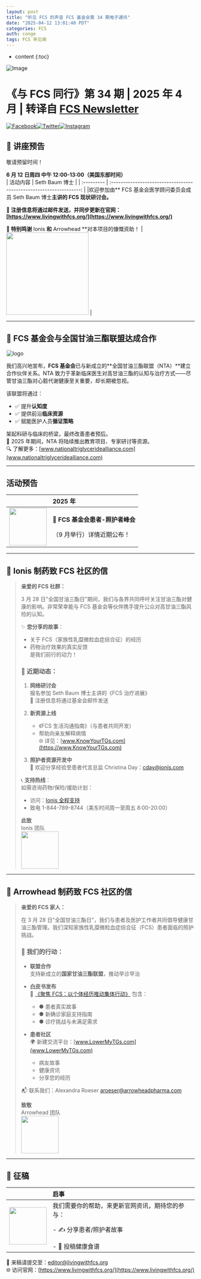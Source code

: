 ```yaml
---
layout: post
title: "听见 FCS 的声音 FCS 基金会第 34 期电子通讯"
date: "2025-04-12 13:01:40 PDT"
categories: FCS
auth: conge
tags: FCS 罕见病
---
```

* content
{:toc}

![Image](https://d2dgo7ivtbkyn1.cloudfront.net/images/livingwithfcs/Hortizontal_NFG.jpg)

# **《与 FCS 同行》第 34 期 | 2025 年 4 月** | 转译自 [FCS Newsletter](https://livingwithfcs.dm.networkforgood.com/emails/3945561)
[![Facebook](https://app-rsrc.getbee.io/public/resources/social-networks-icon-sets/circle-color/facebook@2x.png)](https://www.facebook.com/fightFCS/)[![Twitter](https://app-rsrc.getbee.io/public/resources/social-networks-icon-sets/circle-color/twitter@2x.png)](https://twitter.com/livingwithfcs)[![Instagram](https://app-rsrc.getbee.io/public/resources/social-networks-icon-sets/circle-color/instagram@2x.png)](https://www.instagram.com/livingwithfcs/)




## **📅 讲座预告**

敬请预留时间！

**6 月 12 日周四 中午 12:00-13:00（美国东部时间）**  
| 活动内容    |                         Seth Baum 博士                                |
| :--------- | :-----------------------------------------------------------------: |
|欢迎参加由** FCS 基金会医学顾问委员会成员 Seth Baum 博士**主讲的 FCS 现状研讨会。  </p>🔗 注册信息将通过邮件发送，并同步更新在官网：[https://www.livingwithfcs.org/](https://www.livingwithfcs.org/)  </p>🌟 特别鸣谢** Ionis **和** Arrowhead **对本项目的慷慨资助！  |<img src="https://d2dgo7ivtbkyn1.cloudfront.net/images/livingwithfcs/Baum%2C%20Seth_headshot.jpg"  height="220" referrerPolicy="no-referrer">  |

----

## **🤝 FCS 基金会与全国甘油三酯联盟达成合作**

 ![logo](https://d2dgo7ivtbkyn1.cloudfront.net/images/livingwithfcs/Logo-03.jpg)

我们高兴地宣布，**FCS 基金会**已与新成立的**全国甘油三酯联盟（NTA）**建立合作伙伴关系。NTA 致力于革新临床医生对高甘油三酯的认知与治疗方式——尽管甘油三酯对心脏代谢健康至关重要，却长期被忽视。

该联盟将通过：  
- ✅ 提升**认知度**  
- ✅ 提供前沿**临床资源**  
- ✅ 赋能医护人员**循证策略**  

架起科研与临床的桥梁，最终改善患者预后。  
📢 2025 年期间，NTA 将陆续推出教育项目、专家研讨等资源。  
🔍 了解更多：[www.nationaltriglyceridealliance.com](www.nationaltriglyceridealliance.com)  

----

## 活动预告

|     |                         2025 年                              |
| :--------- | :----------------------------------------------------------------- |
|<img src="https://d2dgo7ivtbkyn1.cloudfront.net/images/livingwithfcs/Stay%20Tuned.jpg"  height="100" referrerPolicy="no-referrer"> | **📢 FCS 基金会患者-照护者峰会**</p>（9 月举行）详情近期公布！  |

----

## **💌 Ionis 制药致 FCS 社区的信**
> **亲爱的 FCS 社群：**  
> 
> 3 月 28 日"全国甘油三酯日"期间，我们与各界共同呼吁关注甘油三酯对健康的影响。非常荣幸能与 FCS 基金会等伙伴携手提升公众对高甘油三酯风险的认知。
> 
> ✨ **您分享的故事**：  
> - 关于 FCS（家族性乳糜微粒血症综合征）的经历  
> - 药物治疗效果的真实反馈  
> 是我们前行的动力！  
> 
> ### **📆 近期动态：**
> 1. **网络研讨会**  
>    报名参加 Seth Baum 博士主讲的《FCS 治疗进展》  
>    📧 注册信息将通过基金会邮件发送  
> 
> 2. **新资源上线**  
>    - 《FCS 生活沟通指南》（与患者共同开发）  
>    - 帮助向亲友解释病情  
>    🌐 详见：[www.KnowYourTGs.com](https://www.KnowYourTGs.com)  
>
> 3. **照护者资源开发中**  
>    📩 欢迎分享经验至患者代言总监 Christina Day：[cday@ionis.com](cday@ionis.com)  
>  
> 📞 **支持热线**：  
> 如需咨询药物/保险/援助计划：  
> - 访问：[Ionis 全程支持](https://ioniseverystep.iassist.com/pt/ole/available-services)  
> - 致电 1-844-789-8744（美东时间周一至周五 8:00-20:00）  
> 
> **此致**  
> Ionis 团队  
> <img src="https://d2dgo7ivtbkyn1.cloudfront.net/images/livingwithfcs/Full%20Color%20Ionis%20Logo.png"  height="100" referrerPolicy="no-referrer"> 

---

## **💌 Arrowhead 制药致 FCS 社区的信**
> **亲爱的 FCS 家人：**  
> 
> 在 3 月 28 日"全国甘油三酯日"，我们与患者及医护工作者共同倡导健康甘油三酯管理。我们深知家族性乳糜微粒血症综合征（FCS）患者面临的照护挑战。
> 
> ### **🚀 我们的行动：**
> - **联盟合作**  
>   支持新成立的**国家甘油三酯联盟**，推动早诊早治  
> 
> - **白皮书发布**  
>   📄 [《聚焦 FCS：以个体经历推动集体行动》](https://arrowheadpharma.com/wp-content/uploads/2025/02/Spotlight-on-FCS.pdf) 包含：  
>   - ● 患者真实故事  
>   - ● 新确诊家庭支持指南  
>   - ● 诊疗挑战与未满足需求  
> 
> - **患者社区**  
>   🌍 新建交流平台：[www.LowerMyTGs.com](www.LowerMyTGs.com)  
>   - 病友故事  
>   - 健康资讯  
>   - 分享您的经历  
> 
> 📬 联系我们：Alexandra Roeser [aroeser@arrowheadpharma.com](aroeser@arrowheadpharma.com)  
> 
> **致敬**  
> Arrowhead 团队  
> <img src="https://d2dgo7ivtbkyn1.cloudfront.net/images/livingwithfcs/Arrowhead_Pharmaceuticals_Logo.jpeg"  height="100" referrerPolicy="no-referrer"> 

---

## **📢 征稿**

|     |                         启事                              |
| :--------- | :----------------------------------------------------------------- |
| <img src="https://d2dgo7ivtbkyn1.cloudfront.net/images/livingwithfcs/240_F_339091161_qLITjF7hWBuleTk6dJKwkftJH2MPoTQV.jpg"  height="100" referrerPolicy="no-referrer">     |                         我们需要你的帮助，来更新官网资讯，期待您的参与：  </p>- ✍️ 分享患者/照护者故事  </p>- 🍲 投稿健康食谱                                 |

📩 来稿请提交至：[editor@livingwithfcs.org](editor@livingwithfcs.org)  
🌐 访问官网：[https://www.livingwithfcs.org/](https://www.livingwithfcs.org/)  